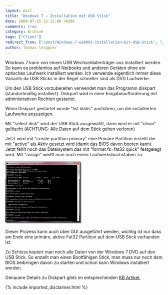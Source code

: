 ```yaml
---
layout: post
title: "Windows 7 – Installation mit USB Stick"
date: 2009-07-25 22:12:00 +0200
comments: true
category: Archive
tags: ["Client"]
redirect_from: ["/post/Windows-7-e28093-Installation-mit-USB-Stick", "/post/windows-7-e28093-installation-mit-usb-stick"]
author: thomas torggler
---
```

<!-- more -->
<p>Windows 7 kann von einem USB Wechseldatentr&auml;ger aus installiert werden. So kann es problemlos auf Netbooks und anderen Ger&auml;ten ohne ein optisches Laufwerk installiert werden. Ich verwende eigentlich immer diese Variante da USB Sticks in der Regel schneller sind als DVD Laufwerke.</p>
<p>Um den USB Stick vorzubereiten verwendet man das Programm diskpart (standartm&auml;&szlig;ig installiert). Diskpart wird in einer Eingabeaufforderung mit administrativen Rechten gestartet.</p>
<p>Wenn Diskpart gestartet wurde "list disks" ausf&uuml;hren, um die installierten Laufwerke anzuzeigen.</p>
<p>Mit "select disk" wird der USB Stick ausgew&auml;hlt, dann wird er mit "clean" gel&ouml;scht (ACHTUNG: Alle Daten auf dem Stick gehen verloren)</p>
<p>Jetzt wird mit "create partition primary" eine Prim&auml;re Partition erstellt die mit "active" als Aktiv gesetzt wird (damit das BIOS davon booten kann). Jetzt fehlt noch das Dateisystem das mit "format fs=fat32 quick" festgelegt wird. Mit "assign" wei&szlig;t man noch einen Laufwerksbuchstaben zu.</p>
<p><a href="/assets/archive/image_7.png"><img style="border-right-width: 0px; display: inline; border-top-width: 0px; border-bottom-width: 0px; margin-left: 0px; border-left-width: 0px; margin-right: 0px" title="image" src="/assets/archive/image_thumb_7.png" border="0" alt="image" width="244" height="198" /></a></p>
<p>Dieser Prozess kann auch &uuml;ber GUI ausgef&uuml;hrt werden, wichtig ist nur dass am Ende eine prim&auml;re, aktive Fat32 Partition auf dem USB Stick vorhanden ist.</p>
<p>Zu Schluss kopiert man noch alle Daten von der Windows 7 DVD auf den USB Stick. So erstellt man einen Bootf&auml;higen Stick, man muss nur noch dem BIOS beibringen davon zu starten und schon kann Windows installiert werden.</p>
<p>Genauere Details zu Diskpart gibts im entsprechenden <a href="http://support.microsoft.com/kb/300415/de" target="_blank">KB Artikel.</a></p>
{% include imported_disclaimer.html %}
